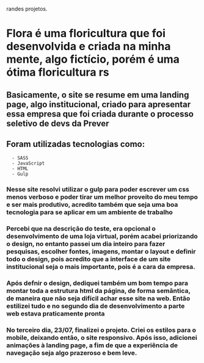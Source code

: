 randes projetos.

# Flora é uma floricultura que foi desenvolvida e criada na minha mente, algo fictício, porém é uma ótima floricultura rs

## Basicamente, o site se resume em uma landing page, algo institucional, criado para apresentar essa empresa que foi criada durante o processo seletivo de devs da Prever

## Foram utilizadas tecnologias como:
```
  - SASS
  - JavaScript
  - HTML
  - Gulp
```

### Nesse site resolvi utilizar o gulp para poder escrever um css menos verboso e poder tirar um melhor proveito do meu tempo e ser mais produtivo, acredito também que seja uma boa tecnologia para se aplicar em um ambiente de trabalho

### Percebi que na descrição do teste, era opcional o desenvolvimento de uma loja virtual, porém acabei priorizando o design, no entanto passei um dia inteiro para fazer pesquisas, escolher fontes, imagens, montar o layout e definir todo o design, pois acredito que a interface de um site institucional seja o mais importante, pois é a cara da empresa.

### Após defnir o design, dediquei também um bom tempo para montar toda a estrutura html da página, de forma semântica, de maneira que não seja difícil achar esse site na web. Então estilizei tudo e no segundo dia de desenvolvimento a parte web estava praticamente pronta

### No terceiro dia, 23/07, finalizei o projeto. Criei os estilos para o mobile, deixando então, o site responsivo. Após isso, adicionei animações à landing page, a fim de que a experiência de navegação seja algo prazeroso e bem leve.
